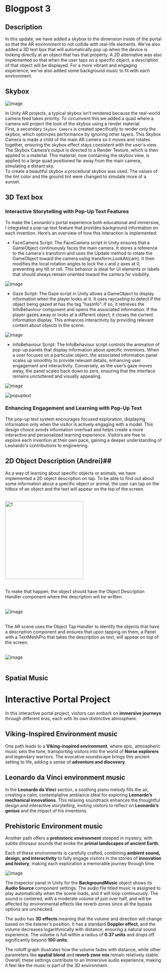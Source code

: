 # Blogpost 3 #

## Description ##

In this update, we have added a skybox to the dimension inside of the portal so that the AR environment to not collide with real-life elements. We've also added a 3D text box that will automatically pop up when the device is looking directly at an object that has that property. A 2D alternative was also implemented so that when the user taps on a specific object, a description of that object will be displayed. For a more vibrant and engaging experience, we've also added some background music to fit with each environment. 

## Skybox ##  
![image](https://github.com/user-attachments/assets/b0faed82-3aab-4388-a5d5-6d3a1b17e26b)

In Unity AR projects, a typical skybox isn’t rendered because the real-world camera feed takes priority. To circumvent this we added a quad where a camera will project the look of the skybox using a render material. <br>
First, a secondary `Skybox Camera` is created specifically to render only the skybox, which optimizes performance by ignoring other layers. This Skybox Camera is made a child of the main AR camera so it moves and rotates together, ensuring the skybox effect stays consistent with the user's view. The Skybox Camera’s output is directed to a Render Texture, which is then applied to a material. This material, now containing the skybox view, is applied to a large quad positioned far away from the main camera, simulating a distant sky. <br>
To create a beautiful skybox a procedural skybox was used. The values of the tint color and the ground tint were changed to simulate more of a sunset.

## 3D Text box ##  

### Interactive Storytelling with Pop-Up Text Features
To make the Leonardo's portal experience both educational and immersive, I integrated a pop-up text feature that provides background information on each invention. Here’s an overview of how this interaction is implemented:

- FaceCamera Script: The FaceCamera script in Unity ensures that a GameObject continuously faces the main camera. It stores a reference to the camera's transform and uses the Update method to rotate the GameObject toward the camera using transform.LookAt(cam). It then modifies the local rotation angles to lock the x and z axes at 0, preventing any tilt or roll. This behavior is ideal for UI elements or labels that should always remain oriented toward the camera for visibility.

![image](https://github.com/user-attachments/assets/9d908641-eef3-4ba9-91df-4e4ef7ef505b)
  
- Gaze Script: The Gaze script in Unity allows a GameObject to display information when the player looks at it. It uses raycasting to detect if the object being gazed at has the tag "hasInfo". If so, it retrieves the InfoBehaviour component and opens the associated information. If the player gazes away or looks at a different object, it closes the current information display. This enhances interactivity by providing relevant context about objects in the scene.

![image](https://github.com/user-attachments/assets/6d8e469d-61d9-4287-b626-ac93e30fbe36)

- InfoBehaviour Script: The InfoBehaviour script controls the animation of pop-up panels that display information about specific inventions. When a user focuses on a particular object, the associated information panel scales up smoothly to provide relevant details, enhancing user engagement and interactivity. Conversely, as the user’s gaze moves away, the panel scales back down to zero, ensuring that the interface remains uncluttered and visually appealing.

![image](https://github.com/user-attachments/assets/fae712fa-3ea1-4ead-941c-23424c67a56d)


![popuptext](https://github.com/user-attachments/assets/ed67d19b-e6fe-49b0-bebc-460f730f1a6e)

### Enhancing Engagement and Learning with Pop-Up Text
The pop-up text system encourages focused exploration, displaying information only when the visitor is actively engaging with a model. This design choice avoids information overload and helps create a more interactive and personalized learning experience. Visitors are free to explore each invention at their own pace, gaining a deeper understanding of Leonardo's contributions to engineering.

## 2D Object Description (Andrei)##

As a way of learning about specific objects or animals, we have implemented a 2D object description on tap. To be able to find out about some information about a specific object or animal, the user can tap on the hitbox of an object and the text will appear on the top of the screen.
  
<br><img width="251" alt="1" src="https://github.com/user-attachments/assets/7dc4c8d9-a675-4f50-9f57-a1abd08b3c1a"><br><br>

To make that happen, the object should have the Object Description Handler component where the description will be written.

<br>![image](https://github.com/user-attachments/assets/30e37681-72f2-4c4f-8f20-a1bcfeea84d1)<br><br>

The AR scene uses the Object Tap Handler to identify the objects that have a description component and ensures that upon tapping on them, a Panel with a TextMeshPro that takes the description as text, will appear on top of the screen.

<br>![image](https://github.com/user-attachments/assets/71b507a3-e88c-44de-872d-05c6791299d9)<br><br>

## Spatial Music ##  

# Interactive Portal Project

In this interactive portal project, visitors can embark on **immersive journeys** through different eras, each with its own distinctive atmosphere.

## Viking-Inspired Environment music

One path leads to a **Viking-inspired environment**, where epic, atmospheric music sets the tone, transporting visitors into the world of **Norse explorers** and legendary warriors. The evocative soundscape brings this ancient setting to life, adding a sense of **adventure and discovery**.

## Leonardo da Vinci environment music

In the **Leonardo da Vinci** section, a soothing piano melody fills the air, creating a calm, contemplative ambiance ideal for exploring **Leonardo’s mechanical innovations**. This relaxing soundtrack enhances the thoughtful design and interactive storytelling, inviting visitors to reflect on **Leonardo’s genius** and the impact of his inventions.

## Prehistoric Environment music

Another path offers a **prehistoric environment** steeped in mystery, with subtle dinosaur sounds that evoke the **primal landscapes of ancient Earth**.

Each of these environments is carefully crafted, combining **ambient sound, design, and interactivity** to fully engage visitors in the stories of **innovation and history**, making each exploration a memorable journey through time.

![image](https://github.com/user-attachments/assets/288ed01e-1bb7-4ed4-8bad-55ede0f8994d)

The Inspector panel in Unity for the **BackgroundMusic** object shows its **Audio Source** component settings. The audio file titled *music* is assigned to play automatically when the scene loads, and it will loop continuously. The sound is centered, with a moderate volume of just over half, and will be affected by environmental effects like reverb zones since all the bypass options are unchecked.

The audio has **3D effects** meaning that the volume and direction will change based on the listener's position. It has a standard **Doppler effect**, and the volume decreases logarithmically with distance, ensuring a natural sound experience. The volume is full within a radius of **0.37 units** and drops off significantly beyond **100 units**.

The rolloff graph illustrates how the volume fades with distance, while other parameters like **spatial blend** and **reverb zone mix** remain relatively stable. Overall, these settings contribute to an immersive audio experience, making it feel like the music is part of the 3D environment.
